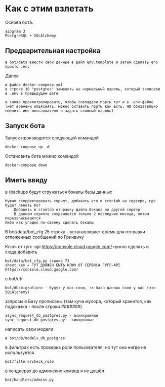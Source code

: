 # Как с этим взлетать

Основа бота:

    aiogram 3
    PostgreSQL + SQLAlchemy

## Предварительная настройка

    в bot/data внести свои данные в файл env.template и затем сделать его просто .env

Далее

    в файле docker-compose.yml
    в строке 10 "postgres" заменить на нормальный пароль, который записали в .env в предыдущем шаге

    а также проконтролировать, чтобы совпадали порты тут и в .env-файле 
    (нет времени объяснять, можно оставить порты как есть, НО обязательно сменить имя пользователя и задать сложный пароль)

## Запуск бота
Запуск производится следующей командой

    docker-compose up -d

Остановить бота можно командой

    docker-compose down

## Иметь ввиду

в /backups будут сгружаться бэкапы базы данных

    Нужно скорректировать скрипт, добавить его в crontab на сервере, где будет лежать бот
        Добавить в crontab отправку файла бэкапа на другой сервер
        В данном скрипте сохраняется только 2 последних месяца, потом перезаписываются
    Либо как угодно по-своему сделать бэкапы

В bot/data/bot_cfg 25 строка - устанавливает время для отправки отложенных сообщений по Гринвичу

Ключ от гугл-api https://console.cloud.google.com/ нужно сделать и сюда добавить

    bot/data/bot_cfg.py строка 73 	
    sheet_key = ТУТ ДОЛЖЕН БЫТЬ КЛЮЧ ОТ СЕРВИСА ГУГЛ-API https://console.cloud.google.com/

в bot/db

    bot/db/migrations - будут у вас свои, тк база данных своя у вас (это SQLAlchemy)

запросы в Базу прописаны (там куча мусора, который хранится, как подсказка - после строки #######)
    
    async_request_db_postgres.py - асинхронные
    sync_request_db_postgres.py - синхронные

написать свои модели

    в bot/db/models_db_postgres

в фильтрах есть проверка роли пользователя, но тут она нигде не используется

    bot/filters/check_role

в хендлерах до админских команд я не дошёл
    
    bot/handlers/admins.py

